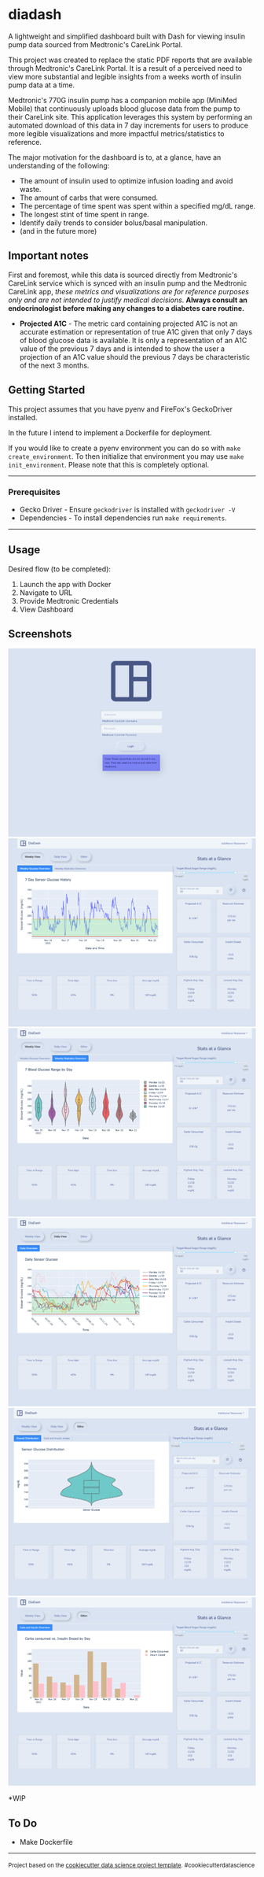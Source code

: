 diadash
==============================

A lightweight and simplified dashboard built with Dash for viewing insulin pump data sourced from Medtronic's CareLink Portal.

This project was created to replace the static PDF reports that are available through Medtronic's CareLink Portal. It is a result of a perceived need to view more substantial and legible insights from a weeks worth of insulin pump data at a time.

Medtronic's 770G insulin pump has a companion mobile app (MiniMed Mobile) that continuously uploads blood glucose data from the pump to their CareLink site. This application leverages this system by performing an automated download of this data in 7 day increments for users to produce more legible visualizations and more impactful metrics/statistics to reference.

The major motivation for the dashboard is to, at a glance, have an understanding of the following:
- The amount of insulin used to optimize infusion loading and avoid waste.
- The amount of carbs that were consumed. 
- The percentage of time spent was spent within a specified mg/dL range.
- The longest stint of time spent in range.
- Identify daily trends to consider bolus/basal manipulation.
- (and in the future more)

## Important notes

First and foremost, while this data is sourced directly from Medtronic's CareLink service which is synced with an insulin pump and the Medtronic CareLink app, *these metrics and visualizations are for reference purposes only and are not intended to justify medical decisions*. **Always consult an endocrinologist before making any changes to a diabetes care routine.**

- **Projected A1C** - The metric card containing projected A1C is not an accurate estimation or representation of true A1C given that only 7 days of blood glucose data is available. It is only a representation of an A1C value of the previous 7 days and is intended to show the user a projection of an A1C value should the previous 7 days be characteristic of the next 3 months.

## Getting Started
This project assumes that you have pyenv and FireFox's GeckoDriver installed.

In the future I intend to implement a Dockerfile for deployment.

If you would like to create a pyenv environment you can do so with `make create_environment`. 
To then initialize that environment you may use `make init_environment`. 
Please note that this is completely optional.

--------
### Prerequisites
- Gecko Driver - Ensure `geckodriver` is installed with `geckodriver -V`
- Dependencies - To install dependencies run `make requirements`.

--------
## Usage
Desired flow (to be completed):
1. Launch the app with Docker
2. Navigate to URL
3. Provide Medtronic Credentials
4. View Dashboard

## Screenshots
![Login Page](docs/images/login.png)
![Main Dashboard - Weekly Glucose Overview](docs/images/main_wgo.png) 
![Main Dashboard - Weekly Statistics Overview](docs/images/main_wso.png)
![Main Dashboard - Daily Overview](docs/images/main_do.png)
![Main Dashboard - Other Overall Distribution](docs/images/main_ood.png) 
![Main Dashboard - Other Carb and Insulin Intake](docs/images/main_oi.png) 


*WIP

## To Do
- Make Dockerfile

--------

<p><small>Project based on the <a target="_blank" href="https://drivendata.github.io/cookiecutter-data-science/">cookiecutter data science project template</a>. #cookiecutterdatascience</small></p>
